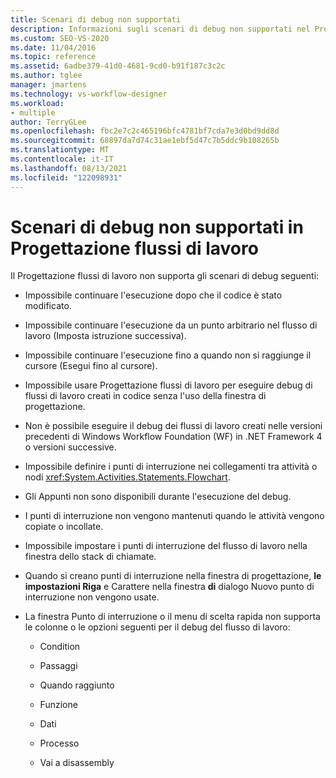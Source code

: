```yaml
---
title: Scenari di debug non supportati
description: Informazioni sugli scenari di debug non supportati nel Progettazione flussi di lavoro, ad esempio "L'esecuzione non può essere continuata dopo la modifica del codice".
ms.custom: SEO-VS-2020
ms.date: 11/04/2016
ms.topic: reference
ms.assetid: 6adbe379-41d0-4681-9cd0-b91f187c3c2c
ms.author: tglee
manager: jmartens
ms.technology: vs-workflow-designer
ms.workload:
- multiple
author: TerryGLee
ms.openlocfilehash: fbc2e7c2c465196bfc4781bf7cda7e3d0bd9dd8d
ms.sourcegitcommit: 68897da7d74c31ae1ebf5d47c7b5ddc9b108265b
ms.translationtype: MT
ms.contentlocale: it-IT
ms.lasthandoff: 08/13/2021
ms.locfileid: "122098931"
---
```

# <a name="unsupported-debugging-scenarios-in-the-workflow-designer"></a>Scenari di debug non supportati in Progettazione flussi di lavoro

Il Progettazione flussi di lavoro non supporta gli scenari di debug seguenti:

- Impossibile continuare l'esecuzione dopo che il codice è stato modificato.

- Impossibile continuare l'esecuzione da un punto arbitrario nel flusso di lavoro (Imposta istruzione successiva).

- Impossibile continuare l'esecuzione fino a quando non si raggiunge il cursore (Esegui fino al cursore).

- Impossibile usare Progettazione flussi di lavoro per eseguire debug di flussi di lavoro creati in codice senza l'uso della finestra di progettazione.

- Non è possibile eseguire il debug dei flussi di lavoro creati nelle versioni precedenti di Windows Workflow Foundation (WF) in .NET Framework 4 o versioni successive.

- Impossibile definire i punti di interruzione nei collegamenti tra attività o nodi <xref:System.Activities.Statements.Flowchart>.

- Gli Appunti non sono disponibili durante l'esecuzione del debug.

- I punti di interruzione non vengono mantenuti quando le attività vengono copiate o incollate.

- Impossibile impostare i punti di interruzione del flusso di lavoro nella finestra dello stack di chiamate.

- Quando si creano punti di interruzione nella finestra di progettazione, **le impostazioni Riga** e Carattere nella finestra **di** dialogo Nuovo punto di interruzione non vengono usate. 

- La finestra Punto di interruzione o il menu di scelta rapida non supporta le colonne o le opzioni seguenti per il debug del flusso di lavoro:

  - Condition

  - Passaggi

  - Quando raggiunto

  - Funzione

  - Dati

  - Processo

  - Vai a disassembly
